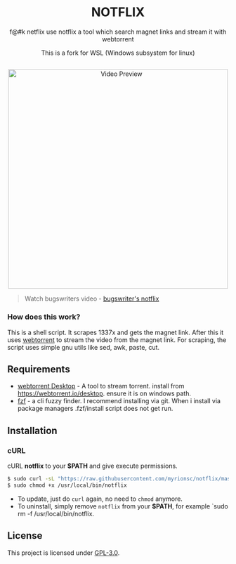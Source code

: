 <h1 align="center">NOTFLIX</h1>
<p align="center">f@#k netflix use notflix a tool which search magnet links and stream it with webtorrent</p>
<p align="center">This is a fork for WSL (Windows subsystem for linux)</p>

##
<p align="center">
<img src="./preview.gif" alt="Video Preview" width="500px">
</p>

> Watch bugswriters video - [bugswriter's notflix](https://youtu.be/RFJCL9C46Mc)

### How does this work?

This is a shell script. It scrapes 1337x and gets the magnet link.
After this it uses [webtorrent](https://webtorrent.io/) to stream the video from the magnet link.
For scraping, the script uses simple gnu utils like sed, awk, paste, cut.

## Requirements

* [webtorrent Desktop](https://webtorrent.io/desktop) - A tool to stream torrent. install from https://webtorrent.io/desktop. ensure it is on windows path.
* [fzf](https://github.com/junegunn/fzf) - a cli fuzzy finder. I recommend installing via git. When i install via package managers .fzf/install script does not get run.

## Installation

### cURL
cURL **notflix** to your **$PATH** and give execute permissions.

```sh
$ sudo curl -sL "https://raw.githubusercontent.com/myrionsc/notflix/master/notflix" -o /usr/local/bin/notflix
$ sudo chmod +x /usr/local/bin/notflix
```
- To update, just do `curl` again, no need to `chmod` anymore.
- To uninstall, simply remove `notflix` from your **$PATH**, for example `sudo rm -f /usr/local/bin/notflix.

## License
This project is licensed under [GPL-3.0](https://raw.githubusercontent.com/Illumina/licenses/master/gpl-3.0.txt).


